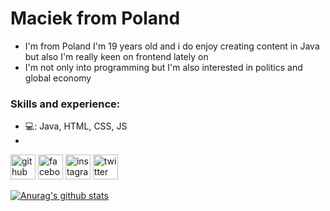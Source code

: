 
# Maciek from Poland

- I'm  from Poland I'm 19 years old and i do enjoy creating content in Java but also I'm really keen on frontend lately on
- I'm not only into programming but I'm also interested in politics and global economy
### Skills and experience: 
* 💻: Java, HTML, CSS, JS
* 
[<img src='https://cdn.jsdelivr.net/npm/simple-icons@3.0.1/icons/github.svg' alt='github' height='40'>](https://github.com/maciekgangus)  [<img src='https://cdn.jsdelivr.net/npm/simple-icons@3.0.1/icons/facebook.svg' alt='facebook' height='40'>](https://www.facebook.com/maciej.lesniak.16)  [<img src='https://cdn.jsdelivr.net/npm/simple-icons@3.0.1/icons/instagram.svg' alt='instagram' height='40'>](https://www.instagram.com/lesniak_maciek/)  [<img src='https://cdn.jsdelivr.net/npm/simple-icons@3.0.1/icons/twitter.svg' alt='twitter' height='40'>](https://twitter.com/maciek_gangus)  
<!--
**maciekgangus/maciekgangus** is a ✨ _special_ ✨ repository because its `README.md` (this file) appears on your GitHub profile.

Here are some ideas to get you started:

- 🔭 I’m currently working on ...
- 🌱 I’m currently learning ...
- 👯 I’m looking to collaborate on ...
- 🤔 I’m looking for help with ...
- 💬 Ask me about ...
- 📫 How to reach me: ...
- 😄 Pronouns: ...
- ⚡ Fun fact: ...
-->
[![Anurag's github stats](https://github-readme-stats.vercel.app/api?username=maciekgangus)](https://github.com/anuraghazra/github-readme-stats)
